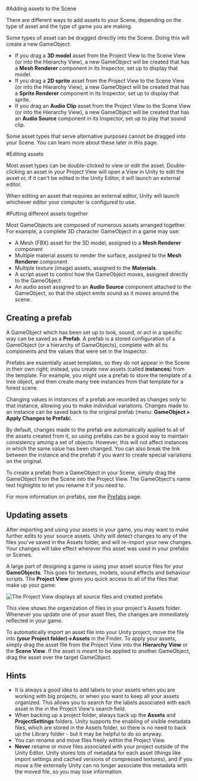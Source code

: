 #Adding assets to the Scene

There are different ways to add assets to your Scene, depending on the type of asset and the type of game you are making. 

Some types of asset can be dragged directly into the Scene. Doing this will create a new GameObject:

* If you drag a __3D model__ asset from the Project View to the Scene View (or into the Hierarchy View), a new GameObject will be created that has a __Mesh Renderer__ component in its Inspector, set up to display that model.
* If you drag a __2D sprite__ asset from the Project View to the Scene View (or into the Hierarchy View), a new GameObject will be created that has a __Sprite Renderer__ component in its Inspector, set up to display that sprite.
* If you drag an __Audio Clip__ asset from the Project View to the Scene View (or into the Hierarchy View), a new GameObject will be created that has an __Audio Source__ component in its Inspector, set up to play that sound clip.

Some asset types that serve alternative purposes cannot be dragged into your Scene. You can learn more about these later in this page.

#Editing assets

Most asset types can be double-clicked to view or edit the asset. Double-clicking an asset in your Project View will open a View in Unity to edit the asset or, if it can't be edited in the Unity Editor, it will launch an external editor.

When editing an asset that requires an external editor, Unity will launch whichever editor your computer is configured to use.



#Putting different assets together

Most GameObjects are composed of numerous assets arranged together. For example, a complete 3D character GameObject in a game may use:

* A Mesh (FBX) asset for the 3D model, assigned to a __Mesh Renderer__ component
* Multiple material assets to render the surface, assigned to the __Mesh Renderer__ component
* Multiple texture (image) assets, assigned to the __Materials__.
* A script asset to control how the GameObject moves, assigned directly to the GameObject
* An audio asset assigned to an __Audio Source__ component attached to the GameObject, so that the object emits sound as it moves around the scene.


Creating a prefab
-----------------

A GameObject which has been set up to look, sound, or act in a specific way can be saved as a __Prefab__. A prefab is a stored configuration of a GameObject (or a hierarchy of GameObjects), complete with all its components and the values that were set in the Inspector.

Prefabs are essentially asset templates, so they do not appear in the Scene in their own right; instead, you create new assets (called __instances__) from the template. For example, you might use a prefab to store the template of a tree object, and then create many tree instances from that template for a forest scene. 

Changing values in instances of a prefab are recorded as changes only to that instance, allowing you to make individual variations. Changes made to an instance can be saved back to the original prefab (menu: __GameObject &gt; Apply Changes to Prefab__).

By default, changes made to the prefab are automatically applied to all of the assets created from it, so using prefabs can be a good way to maintain consistency among a set of objects. However, this will not affect instances in which the same value has been changed. You can also break the link between the instance and the prefab if you want to create special variations on the original. 

To create a prefab from a GameObject in your Scene, simply drag the GameObject from the Scene into the Project View. The GameObject's name text highlights to let you rename it if you need to.

For more information on prefabs, see the [Prefabs](Prefabs) page.

Updating assets
---------------

After importing and using your assets in your game, you may want to make further edits to your source assets. Unity will detect changes to any of the files you've saved in the Assets folder, and will re-import your new changes. Your changes will take effect wherever this asset was used in your prefabs or Scenes.

A large part of designing a game is using your asset source files for your __GameObjects__. This goes for textures, models, sound effects and behaviour scripts. The __Project View__ gives you quick access to all of the files that make up your game:


![The Project View displays all source files and created prefabs](../uploads/Main/Editor-Project.png) 

This view shows the organization of files in your project's Assets folder. Whenever you update one of your asset files, the changes are immediately reflected in your game.

To automatically import an asset file into your Unity project, move the file into __(your Project folder)-&gt;Assets__ in the Finder. To apply your assets, simply drag the asset file from the Project View into the __Hierarchy View__ or the __Scene View__. If the asset is meant to be applied to another GameObject, drag the asset over the target GameObject.


Hints
-----


* It is always a good idea to add labels to your assets when you are working with big projects, or when you want to keep all your assets organized. This allows you to search for the labels associated with each asset in the in the Project View's search field.
* When backing up a project folder, always back up the __Assets__ and __ProjectSettings__ folders. Unity supports the enabling of visible metadata files, which are stored in the Assets folder, so there is no need to back up the Library folder - but it may be helpful to do so anyway.
* You can rename and move files freely within the Project View.
* **Never** rename or move files associated with your project outside of the Unity Editor. Unity stores lots of metadata for each asset (things like import settings and cached versions of compressed textures), and if you move a file externally Unity can no longer associate this metadata with the moved file, so you may lose information.
